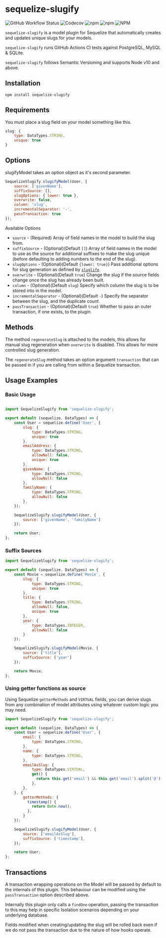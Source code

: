 # sequelize-slugify

![GitHub Workflow Status](https://img.shields.io/github/workflow/status/jarrodconnolly/sequelize-slugify/Continuous%20Integration)
![Codecov](https://img.shields.io/codecov/c/github/jarrodconnolly/sequelize-slugify)
![npm](https://img.shields.io/npm/v/sequelize-slugify)
![npm](https://img.shields.io/npm/dw/sequelize-slugify)
![NPM](https://img.shields.io/npm/l/sequelize-slugify)


`sequelize-slugify` is a model plugin for Sequelize that automatically creates and updates unique slugs for your models.

`sequelize-slugify` runs GitHub Actions CI tests against PostgreSQL, MySQL & SQLite.

`sequelize-slugify` follows Semantic Versioning and supports Node v10 and above.

## Installation

`npm install sequelize-slugify`

## Requirements

You must place a slug field on your model something like this.

```javascript
slug: {
    type: DataTypes.STRING,
    unique: true
}
```
## Options

slugifyModel takes an option object as it's second parameter.

```javascript
SequelizeSlugify.slugifyModel(User, {
    source: ['givenName'],
    suffixSource: [],
    slugOptions: { lower: true },
    overwrite: false,
    column: 'slug',
    incrementalSeparator: '-',
    passTransaction: true
});
```
Available Options

- `source` - (Required) Array of field names in the model to build the slug from.
- `suffixSource` - (Optional)(Default `[]`) Array of field names in the model to use as the source for additional suffixes to make the slug unique (before defaulting to adding numbers to the end of the slug).
- `slugOptions` - (Optional)(Default `{lower: true}`) Pass additional options for slug generation as defined by [`sluglife`](https://github.com/jarrodconnolly/sluglife#options).
- `overwrite` - (Optional)(Default `true`) Change the slug if the source fields change once the slug has already been built.
- `column` - (Optional)(Default `slug`) Specify which column the slug is to be stored into in the model.
- `incrementalSeparator` - (Optional)(Default `-`) Specify the separator between the slug, and the duplicate count.
- `passTransaction` - (Optional)(Default `true`) Whether to pass an outer transaction, if one exists, to the plugin.

## Methods

The method `regenerateSlug` is attached to the models, this allows for manual slug regeneration when `overwrite`
is disabled. This allows for more controlled slug generation.

The `regenerateSlug` method takes an option argument `transaction` that can be passed in if you are calling from
within a Sequelize transaction.

## Usage Examples

### Basic Usage

```javascript

import SequelizeSlugify from 'sequelize-slugify';

export default (sequelize, DataTypes) => {
    const User = sequelize.define('User', {
        slug: {
            type: DataTypes.STRING,
            unique: true
        },
        emailAddress: {
            type: DataTypes.STRING,
            allowNull: false,
            unique: true
        },
        givenName: {
            type: DataTypes.STRING,
            allowNull: false
        },
        familyName: {
            type: DataTypes.STRING,
            allowNull: false
        },
    });

    SequelizeSlugify.slugifyModel(User, {
        source: ['givenName', 'familyName']
    });

    return User;
};
```

### Suffix Sources

```javascript
import SequelizeSlugify from 'sequelize-slugify';

export default (sequelize, DataTypes) => {
    const Movie = sequelize.define('Movie', {
        slug: {
            type: DataTypes.STRING,
            unique: true
        },
        title: {
            type: DataTypes.STRING,
            allowNull: false,
            unique: true
        },
        year: {
            type: DataTypes.INTEGER,
            allowNull: false
        }
    });

    SequelizeSlugify.slugifyModel(Movie, {
        source: ['title'],
        suffixSource: ['year']
    });

    return Movie;
};

```

### Using getter functions as source

Using Sequelize `getterMethods` and `VIRTUAL` fields, you can derive slugs from any combination of model attributes using whatever custom logic you may need.

```javascript
import SequelizeSlugify from 'sequelize-slugify';

export default (sequelize, DataTypes) => {
    const User = sequelize.define('User', {
        email: {
            type: DataTypes.STRING,
        },
        name: {
            type: DataTypes.STRING,
        },
        emailAsSlug: {
            type: DataTypes.VIRTUAL,
            get() {
              return this.get('email') && this.get('email').split('@')[0].replace('.', '-');
            },
        },
    }, {
        getterMethods: {
          timestamp() {
            return Date.now();
          },
        }
    });

    SequelizeSlugify.slugifyModel(User, {
        source: ['emailAsSlug'],
        suffixSource: ['timestamp'],
    });

    return User;
};
```
## Transactions

A transaction wrapping operations on the Model will be passed by default to the internals of this plugin. 
This behaviour can be modified using the `passTransaction` option described above.

Internally this plugin only calls a `findOne` operation, passing the transaction to this may help in specific Isolation scenarios depending on your underlying database.

Fields modified when creating/updating the slug will be rolled back even if we do not pass the transaction due to the nature of how hooks operate.

